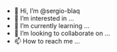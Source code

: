 - 👋 Hi, I’m @sergio-blaq
- 👀 I’m interested in ...
- 🌱 I’m currently learning ...
- 💞️ I’m looking to collaborate on ...
- 📫 How to reach me ...

<!---
sergio-blaq/sergio-blaq is a ✨ special ✨ repository because its `README.md` (this file) appears on your GitHub profile.
You can click the Preview link to take a look at your changes.
--->
